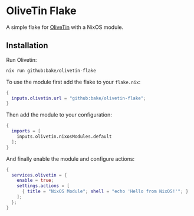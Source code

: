 # OliveTin Flake

A simple flake for [OliveTin](https://github.com/OliveTin/OliveTin) with a NixOS module.

## Installation

Run Olivetin:

```bash
nix run github:bake/olivetin-flake
```

To use the module first add the flake to your `flake.nix`:

```nix
{
  inputs.olivetin.url = "github:bake/olivetin-flake";
}
```

Then add the module to your configuration:

```nix
{
  imports = [
    inputs.olivetin.nixosModules.default
  ];
}
```

And finally enable the module and configure actions:

```nix
{
  services.olivetin = {
    enable = true;
    settings.actions = [
      { title = "NixOS Module"; shell = "echo 'Hello from NixOS!'"; }
    ];
  };
}
```
